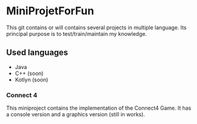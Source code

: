 # MiniProjetForFun
This git contains or will contains several projects in multiple language. Its principal purpose is to test/train/maintain my knowledge.

## Used languages 
  - Java
  - C++ (soon)
  - Kotlyn (soon)

### Connect 4
  This miniproject contains the implementation of the Connect4 Game. It has a console version and a graphics version (still in works).
